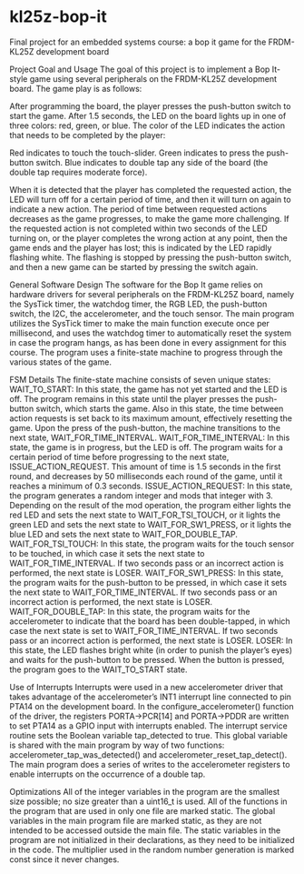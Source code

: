 # kl25z-bop-it
Final project for an embedded systems course: a bop it game for the FRDM-KL25Z development board

Project Goal and Usage
The goal of this project is to implement a Bop It-style game using several peripherals on the FRDM-KL25Z development board. The game play is as follows:

After programming the board, the player presses the push-button switch to start the game. After 1.5 seconds, the LED on the board lights up in one of three colors: red, green, or blue. The color of the LED indicates the action that needs to be completed by the player: 

Red indicates to touch the touch-slider.
Green indicates to press the push-button switch.
Blue indicates to double tap any side of the board (the double tap requires moderate force).

When it is detected that the player has completed the requested action, the LED will turn off for a certain period of time, and then it will turn on again to indicate a new action. The period of time between requested actions decreases as the game progresses, to make the game more challenging. If the requested action is not completed within two seconds of the LED turning on, or the player completes the wrong action at any point, then the game ends and the player has lost; this is indicated by the LED rapidly flashing white. The flashing is stopped by pressing the push-button switch, and then a new game can be started by pressing the switch again.

General Software Design
The software for the Bop It game relies on hardware drivers for several peripherals on the FRDM-KL25Z board, namely the SysTick timer, the watchdog timer, the RGB LED, the push-button switch, the I2C, the accelerometer, and the touch sensor. The main program utilizes the SysTick timer to make the main function execute once per millisecond, and uses the watchdog timer to automatically reset the system in case the program hangs, as has been done in every assignment for this course. The program uses a finite-state machine to progress through the various states of the game. 

FSM Details
The finite-state machine consists of seven unique states: 
WAIT_TO_START: In this state, the game has not yet started and the LED is off. The program remains in this state until the player presses the push-button switch, which starts the game. Also in this state, the time between action requests is set back to its maximum amount, effectively resetting the game. Upon the press of the push-button, the machine transitions to the next state, WAIT_FOR_TIME_INTERVAL.
WAIT_FOR_TIME_INTERVAL: In this state, the game is in progress, but the LED is off. The program waits for a certain period of time before progressing to the next state, ISSUE_ACTION_REQUEST. This amount of time is 1.5 seconds in the first round, and decreases by 50 milliseconds each round of the game, until it reaches a minimum of 0.3 seconds.
ISSUE_ACTION_REQUEST: In this state, the program generates a random integer and mods that integer with 3. Depending on the result of the mod operation, the program either lights the red LED and sets the next state to WAIT_FOR_TSI_TOUCH, or it lights the green LED and sets the next state to WAIT_FOR_SW1_PRESS, or it lights the blue LED and sets the next state to WAIT_FOR_DOUBLE_TAP.
WAIT_FOR_TSI_TOUCH: In this state, the program waits for the touch sensor to be touched, in which case it sets the next state to WAIT_FOR_TIME_INTERVAL. If two seconds pass or an incorrect action is performed, the next state is LOSER.
WAIT_FOR_SW1_PRESS: In this state, the program waits for the push-button to be pressed, in which case it sets the next state to WAIT_FOR_TIME_INTERVAL. If two seconds pass or an incorrect action is performed, the next state is LOSER.
WAIT_FOR_DOUBLE_TAP: In this state, the program waits for the accelerometer to indicate that the board has been double-tapped, in which case the next state is set to WAIT_FOR_TIME_INTERVAL. If two seconds pass or an incorrect action is performed, the next state is LOSER.
LOSER: In this state, the LED flashes bright white (in order to punish the player’s eyes) and waits for the push-button to be pressed. When the button is pressed, the program goes to the WAIT_TO_START state.

Use of Interrupts
Interrupts were used in a new accelerometer driver that takes advantage of the accelerometer’s INT1 interrupt line connected to pin PTA14 on the development board. In the configure_accelerometer() function of the driver, the registers PORTA->PCR[14] and PORTA->PDDR are written to set PTA14 as a GPIO input with interrupts enabled. The interrupt service routine sets the Boolean variable tap_detected to true. This global variable is shared with the main program by way of two functions: accelerometer_tap_was_detected() and accelerometer_reset_tap_detect(). The main program does a series of writes to the accelerometer registers to enable interrupts on the occurrence of a double tap.

Optimizations
All of the integer variables in the program are the smallest size possible; no size greater than a uint16_t is used. All of the functions in the program that are used in only one file are marked static. The global variables in the main program file are marked static, as they are not intended to be accessed outside the main file. The static variables in the program are not initialized in their declarations, as they need to be initialized in the code. The multiplier used in the random number generation is marked const since it never changes.
